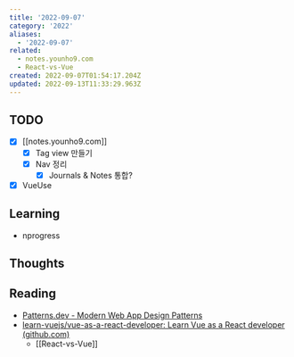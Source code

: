 ```yaml
---
title: '2022-09-07'
category: '2022'
aliases:
  - '2022-09-07'
related:
  - notes.younho9.com
  - React-vs-Vue
created: 2022-09-07T01:54:17.204Z
updated: 2022-09-13T11:33:29.963Z
---
```


<Metadata />

## TODO

- [x] [[notes.younho9.com]]
  - [x] Tag view 만들기
  - [x] Nav 정리
    - [x] Journals & Notes 통합?
- [x] VueUse

## Learning

- nprogress

## Thoughts

## Reading

- [Patterns.dev - Modern Web App Design Patterns](https://www.patterns.dev/)
- [learn-vuejs/vue-as-a-react-developer: Learn Vue as a React developer (github.com)](https://github.com/learn-vuejs/vue-as-a-react-developer)
  - [[React-vs-Vue]]

